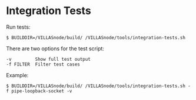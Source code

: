 # Integration Tests

Run tests:

```
$ BUILDDIR=/VILLASnode/build/ /VILLASnode/tools/integration-tests.sh
```

There are two options for the test script:

```
-v         Show full test output
-f FILTER  Filter test cases
```

Example:

```
$ BUILDDIR=/VILLASnode/build/ /VILLASnode/tools/integration-tests.sh -f pipe-loopback-socket -v
```

<!--
SPDX-FileCopyrightText: 2014-2023 Institute for Automation of Complex Power Systems, RWTH Aachen University
SPDX-License-Identifier: Apache-2.0
-->
